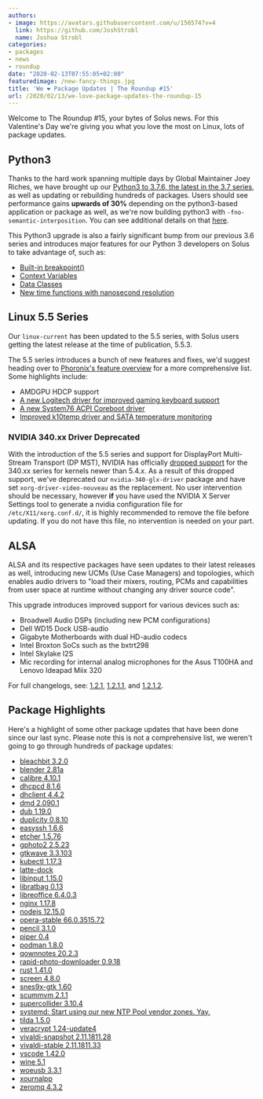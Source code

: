 ```yaml
---
authors:
- image: https://avatars.githubusercontent.com/u/156574?v=4
  link: https://github.com/JoshStrobl
  name: Joshua Strobl
categories:
- packages
- news
- roundup
date: "2020-02-13T07:55:05+02:00"
featuredimage: /new-fancy-things.jpg
title: 'We ❤️ Package Updates | The Roundup #15'
url: /2020/02/13/we-love-package-updates-the-roundup-15
---
```


Welcome to The Roundup #15, your bytes of Solus news. For this Valentine's Day we're giving you what you love the most on Linux, lots of package updates.

<!--more-->

## Python3

Thanks to the hard work spanning multiple days by Global Maintainer Joey Riches, we have brought up our [Python3 to 3.7.6, the latest in the 3.7 series](https://dev.getsol.us/T6817), as well as updating or rebuilding hundreds of packages. Users should see performance gains **upwards of 30%** depending on the python3-based application or package as well, as we're now building python3 with `-fno-semantic-interposition`. You can see additional details on that [here](https://fedoraproject.org/wiki/Changes/PythonNoSemanticInterpositionSpeedup#Benefit_to_Fedora).

This Python3 upgrade is also a fairly significant bump from our previous 3.6 series and introduces major features for our Python 3 developers on Solus to take advantage of, such as:

- [Built-in breakpoint()](https://www.python.org/dev/peps/pep-0553/)
- [Context Variables](https://www.python.org/dev/peps/pep-0567/)
- [Data Classes](https://www.python.org/dev/peps/pep-0557/)
- [New time functions with nanosecond resolution](https://www.python.org/dev/peps/pep-0564/)

## Linux 5.5 Series

Our `linux-current` has been updated to the 5.5 series, with Solus users getting the latest release at the time of publication, 5.5.3.

The 5.5 series introduces a bunch of new features and fixes, we'd suggest heading over to [Phoronix's feature overview](https://www.phoronix.com/scan.php?page=article&item=linux-55-features&num=1) for a more comprehensive list. Some highlights include:

- AMDGPU HDCP support
- [A new Logitech driver for improved gaming keyboard support](https://www.phoronix.com/scan.php?page=news_item&px=Linux-5.5-HID-Improvements)
- [A new System76 ACPI Coreboot driver](https://www.phoronix.com/scan.php?page=news_item&px=Linux-5.5-x86-Platform-Improve)
- [Improved k10temp driver and SATA temperature monitoring](https://www.phoronix.com/scan.php?page=news_item&px=Linux-5.6-HWMON-Changes)

### NVIDIA 340.xx Driver Deprecated

With the introduction of the 5.5 series and support for DisplayPort Multi-Stream Transport (DP MST), NVIDIA has officially [dropped support](https://nvidia.custhelp.com/app/answers/detail/a_id/3142/~/support-timeframes-for-unix-legacy-gpu-releases) for the 340.xx series for kernels newer than 5.4.x. As a result of this dropped support, we've deprecated our `nvidia-340-glx-driver` package and have set `xorg-driver-video-nouveau` as the replacement. No user intervention should be necessary, however **if** you have used the NVIDIA X Server Settings tool to generate a nvidia configuration file for `/etc/X11/xorg.conf.d/`, it is highly recommended to remove the file before updating. If you do not have this file, no intervention is needed on your part.

## ALSA

ALSA and its respective packages have seen updates to their latest releases as well, introducing new UCMs (Use Case Managers) and topologies, which enables audio drivers to "load their mixers, routing, PCMs and capabilities from user space at runtime without changing any driver source code".

This upgrade introduces improved support for various devices such as:

- Broadwell Audio DSPs (including new PCM configurations)
- Dell WD15 Dock USB-audio
- Gigabyte Motherboards with dual HD-audio codecs
- Intel Broxton SoCs such as the bxtrt298
- Intel Skylake I2S
- Mic recording for internal analog microphones for the Asus T100HA and Lenovo Ideapad Miix 320

For full changelogs, see: [1.2.1](https://alsa-project.org/wiki/Changes_v1.1.9_v1.2.1), [1.2.1.1](https://alsa-project.org/wiki/Changes_v1.2.1_v1.2.1.1), and [1.2.1.2](https://alsa-project.org/wiki/Changes_v1.2.1.1_v1.2.1.2).

## Package Highlights

Here's a highlight of some other package updates that have been done since our last sync. Please note this is not a comprehensive list, we weren't going to go through hundreds of package updates:

- [bleachbit 3.2.0](https://dev.getsol.us/R436:2419b95648b734a9eb6f08ae30088d93b0bddd34)
- [blender 2.81a](https://dev.getsol.us/R437:d93dce4b0da0706de2b8b43bf7fa62d20dff0d72)
- [calibre 4.10.1](https://dev.getsol.us/R485:4cc9f45a9bf09ac2802b33ec962b263938139f42)
- [dhcpcd 8.1.6](https://dev.getsol.us/R619:cdc142118ecd467a8359bfc7b93507a6f5bf79e2)
- [dhclient 4.4.2](https://dev.getsol.us/R618:199b6eedfcd5244082f9cb5cab6612892f207b31)
- [dmd 2.090.1](https://dev.getsol.us/R638:98ca98b9daeb5cd735cab2d9f0ec57db108c8b9d)
- [dub 1.19.0](https://dev.getsol.us/R668:60d181880d04db6f8935f4e485ecfbce62e33b94)
- [duplicity 0.8.10](https://dev.getsol.us/R672:740ee8dae4e73da3d4c8c767553125e7e6ca3a63)
- [easyssh 1.6.6](https://dev.getsol.us/R4413:dc571b2164a0ca83449be5b7c499023dd72464c3)
- [etcher 1.5.76](https://dev.getsol.us/R3610:4f798ac701f9d36e910d7ad48f0a4b2130b98927)
- [gphoto2 2.5.23](https://dev.getsol.us/R3985:001aad3368859f5bff250edcf67ab1b6d2aaf8ef)
- [gtkwave 3.3.103](https://dev.getsol.us/R4210:c705da7daec93f0add16eeaecbf3db3f1e30247c)
- [kubectl 1.17.3](https://dev.getsol.us/R4352:a066ddff9a42e437611eac2524fc956b48c3ff5e)
- [latte-dock](https://dev.getsol.us/R4030:e41d087b34ce5d6a5f4a0b2a18a221d4b20a7771)
- [libinput 1.15.0](https://dev.getsol.us/R1743:cfc0ce08e096feaf306324b549655ceb610dfbf2)
- [libratbag 0.13](https://dev.getsol.us/R3780:9d559a47aeb3bc4b9ff974bda5d551528c37dbb8)
- [libreoffice 6.4.0.3](https://dev.getsol.us/R1835:26c4a984fe5b73890c5ba2cda2e05b8f11362a50)
- [nginx 1.17.8](https://dev.getsol.us/R2166:d4ac0e02a2389fa30cf5c019181e8f60df6a4040)
- [nodejs 12.15.0](https://dev.getsol.us/R2177:226c1ad4136ef8402411ba33308de01b082f994f)
- [opera-stable 66.0.3515.72](https://dev.getsol.us/R2263:40756d725eb99b406b610dcc3e8b284d1d468918)
- [pencil 3.1.0](https://dev.getsol.us/R3747:bb9ba86478e5f64904ba67c0e4ce90bf9f63fb79)
- [piper 0.4](https://dev.getsol.us/R3781:df3868b61df52c37c5549b68f3151d64ebe278fe)
- [podman 1.8.0](https://dev.getsol.us/R4790:b007c0916a268acdde4437b05500f35fd80ea67e)
- [qownnotes 20.2.3](https://dev.getsol.us/R2730:a4a37a1dda98e70d35c5113d285c3d160e9ca539)
- [rapid-photo-downloader 0.9.18](https://dev.getsol.us/R2785:3eff51ad8639ec15a7bf4c2fbb7d741cac736adc)
- [rust 1.41.0](https://dev.getsol.us/R2839:b6dbdb4d697745fbbb938d563f09ec7e3aa4f84d)
- [screen 4.8.0](https://dev.getsol.us/R2859:6101f7117643c99f8909bc247d61610f3b1acc19)
- [snes9x-gtk 1.60](https://dev.getsol.us/R2920:71936bcf8bedb39ce052f5c6a2964bdd890a9828)
- [scummvm 2.1.1](https://dev.getsol.us/R2865:1d1ee86239425c1488f85b7edf4c8897fc735350)
- [supercollider 3.10.4](https://dev.getsol.us/R4550:bd24e390fb77cda8cd466835e10762e954cfa3b7)
- [systemd: Start using our new NTP Pool vendor zones. Yay.](https://dev.getsol.us/R2999:25787c1e38142c7a7be4ecf326f970e80aa271da)
- [tilda 1.5.0](https://dev.getsol.us/R3038:91c3d27d92ef116ab32a4a68f85d683d7e065234)
- [veracrypt 1.24-update4](https://dev.getsol.us/R3118:b756a8fca7746fe7deea8f30ce5a596c688f7beb)
- [vivaldi-snapshot 2.11.1811.28](https://dev.getsol.us/R3138:4b23b2c8b9dbcc7f9baa5badfb31a062a8ff695c)
- [vivaldi-stable 2.11.1811.33](https://dev.getsol.us/R3139:743dc2afb111121be99ce52f97114c8905c2d7c1)
- [vscode 1.42.0](https://dev.getsol.us/R3148:7148cc71e4fd3a527d8b3d9ce573c6637a849bbc)
- [wine 5.1](https://dev.getsol.us/R3169:252dd8f9a6b3d5925786568f6762e6d776ff680c)
- [woeusb 3.3.1](https://dev.getsol.us/R3806:262a66963cc0a412d8cf0b54d84df60aa7715174)
- [xournalpp](https://dev.getsol.us/R4810:bef4b35fdea9996c74ca7eea3def42d9a0d7589a)
- [zeromq 4.3.2](https://dev.getsol.us/R3321:240e2a19dcd86d93be5b89d0a670119d61c416ff)